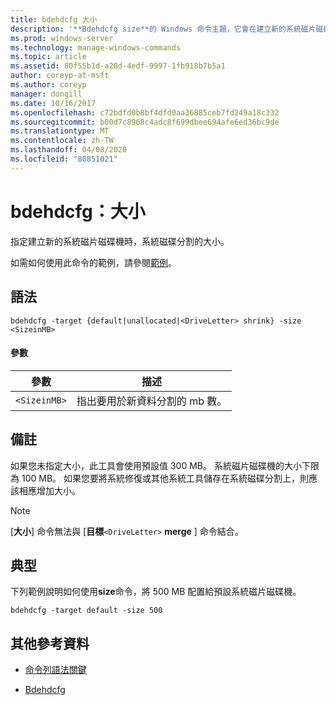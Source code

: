 ```yaml
---
title: bdehdcfg 大小
description: '**Bdehdcfg size**的 Windows 命令主題，它會在建立新的系統磁片磁碟機時指定系統磁碟分割的大小。'
ms.prod: windows-server
ms.technology: manage-windows-commands
ms.topic: article
ms.assetid: 80f55b1d-a28d-4edf-9997-1fb918b7b5a1
author: coreyp-at-msft
ms.author: coreyp
manager: dongill
ms.date: 10/16/2017
ms.openlocfilehash: c72bdfd0b8bf4dfd0aa36885ceb7fd249a18c332
ms.sourcegitcommit: b00d7c8968c4adc8f699dbee694afe6ed36bc9de
ms.translationtype: MT
ms.contentlocale: zh-TW
ms.lasthandoff: 04/08/2020
ms.locfileid: "80851021"
---
```

# <a name="bdehdcfg-size"></a>bdehdcfg：大小

指定建立新的系統磁片磁碟機時，系統磁碟分割的大小。

如需如何使用此命令的範例，請參閱[範例](#BKMK_Examples)。

## <a name="syntax"></a>語法

```
bdehdcfg -target {default|unallocated|<DriveLetter> shrink} -size <SizeinMB>
```

#### <a name="parameters"></a>參數

| 參數 | 描述 |
| --------- | ----------- |
| `<SizeinMB>` | 指出要用於新資料分割的 mb 數。 |

## <a name="remarks"></a>備註

如果您未指定大小，此工具會使用預設值 300 MB。 系統磁片磁碟機的大小下限為 100 MB。 如果您要將系統修復或其他系統工具儲存在系統磁碟分割上，則應該相應增加大小。

> [!NOTE]
> [**大小**] 命令無法與 [**目標**`<DriveLetter>` **merge** ] 命令結合。

## <a name="examples"></a><a name=BKMK_Examples></a>典型

下列範例說明如何使用**size**命令，將 500 MB 配置給預設系統磁片磁碟機。

```
bdehdcfg -target default -size 500
```

## <a name="additional-references"></a>其他參考資料

- [命令列語法關鍵](command-line-syntax-key.md)

- [Bdehdcfg](bdehdcfg.md)